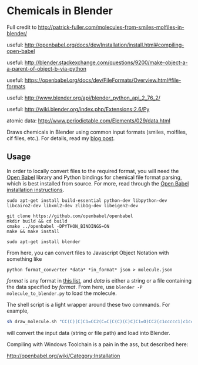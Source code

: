 Chemicals in Blender
====================
Full credit to http://patrick-fuller.com/molecules-from-smiles-molfiles-in-blender/

useful: http://openbabel.org/docs/dev/Installation/install.html#compiling-open-babel

useful: http://blender.stackexchange.com/questions/9200/make-object-a-a-parent-of-object-b-via-python

useful: https://openbabel.org/docs/dev/FileFormats/Overview.html#file-formats

useful: http://www.blender.org/api/blender_python_api_2_76_2/

useful: http://wiki.blender.org/index.php/Extensions:2.6/Py 

atomic data: http://www.periodictable.com/Elements/029/data.html

Draws chemicals in Blender using common input formats (smiles, molfiles, cif files,
etc.). For details, read my [blog post](http://www.patrick-fuller.com/molecules-from-smiles-molfiles-in-blender/).

Usage
-----

In order to locally convert files to the required format, you will need the
[Open Babel](http://openbabel.org/wiki/Main_Page) library and Python bindings
for chemical file format parsing, which is best installed from source.
For more, read through the [Open Babel installation instructions](http://openbabel.org/docs/dev/Installation/install.html).

```
sudo apt-get install build-essential python-dev libpython-dev libcairo2-dev libxml2-dev zlib1g-dev libeigen2-dev

git clone https://github.com/openbabel/openbabel
mkdir build && cd build
cmake ../openbabel -DPYTHON_BINDINGS=ON
make && make install

sudo apt-get install blender
```

From here, you can convert files to Javascript Object Notation with something like

```
python format_converter *data* *in_format* json > molecule.json
```

*format* is any format in [this list](http://openbabel.org/docs/2.3.0/FileFormats/Overview.html),
and *data* is either a string or a file containing the data specified by *format*.
From here, use `blender -P molecule_to_blender.py` to load the molecule.

The shell script is a light wrapper around these two commands. For example,

```bash
sh draw_molecule.sh "CC(C)(C)C1=CC2(C=C(C(C)(C)C)C1=O)CC2(c1ccccc1)c1ccccc1" smi
```

will convert the input data (string or file path) and load into Blender.

Compiling with Windows Toolchain is a pain in the ass, but described here:

http://openbabel.org/wiki/Category:Installation
